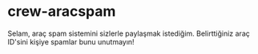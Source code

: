 # crew-aracspam
Selam, araç spam sistemini sizlerle paylaşmak istediğim. Belirttiğiniz araç ID'sini kişiye spamlar bunu unutmayın!
